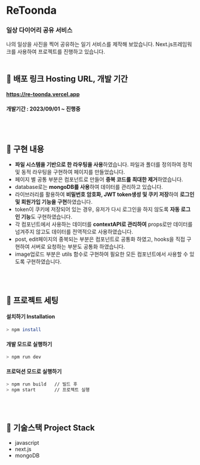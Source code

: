 # ReToonda
### 일상 다이어리 공유 서비스
나의 일상을 사진을 찍어 공유하는 일기 서비스를 제작해 보았습니다. Next.js프레임워크를 사용하여 프로젝트를 진행하고 있습니다.
<br>
<br>

## 🍎 배포 링크 Hosting URL, 개발 기간
#### https://re-toonda.vercel.app
#### 개발기간 : 2023/09/01 ~ 진행중
<br>
<br>

## 🍋 구현 내용 
- **파일 시스템을 기반으로 한 라우팅을 사용**하였습니다. 파일과 폴더를 정의하여 정적 및 동적 라우팅을 구현하여 페이지를 만들었습니다.
- 페이지 별 공통 부분은 컴포넌트로 만들어 **중복 코드를 최대한 제거**하였습니다.
- database로는 **mongoDB를 사용**하여 데이터를 관리하고 있습니다.
- 라이브러리를 활용하여 **비밀번호 암호화, JWT token생성 및 쿠키 저장**하여 **로그인 및 회원가입 기능을 구현**하였습니다.
- token이 쿠키에 저장되어 있는 경우, 유저가 다시 로그인을 하지 않도록 **자동 로그인 기능**도 구현하였습니다.
- 각 컴포넌트에서 사용하는 데이터를 **contextAPI로 관리하여** props로만 데이터를 넘겨주지 않고도 데이터를 전역적으로 사용하였습니다.
- post, edit페이지의 중복되는 부분은 컴포넌트로 공통화 하였고, hooks을 직접 구현하여 서버로 요청하는 부분도 공통화 하였습니다.
- image업로드 부분은 utils 함수로 구현하여 필요한 모든 컴포넌트에서 사용할 수 있도록 구현하였습니다. 
<br>
<br>

## 🍊 프로젝트 세팅
#### 설치하기 Installation
```bash
> npm install
```

#### 개발 모드로 실행하기
```bash
> npm run dev
```

#### 프로덕션 모드로 실행하기
```bash
> npm run build   // 빌드 후
> npm start       // 프로젝트 실행
```
<br>
<br>

## 🍏 기술스택 Project Stack
- javascript
- next.js
- mongoDB
  <br>
  <br>
